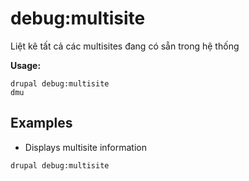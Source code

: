 # debug:multisite
Liệt kê tất cả các multisites đang có sẵn trong hệ thống

**Usage:**
```
drupal debug:multisite
dmu
```

## Examples
* Displays multisite information
```
drupal debug:multisite
```
